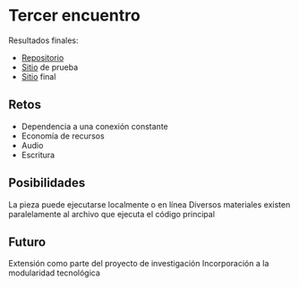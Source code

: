 
# Tercer encuentro

Resultados finales:

- [Repositorio](https://github.com/EmilioOcelotl/4NT1)
- [Sitio](https://test.ocelotl.cc) de prueba
- [Sitio](https://test.ocelotl.cc) final

## Retos

- Dependencia a una conexión constante 
- Economía de recursos 
- Audio
- Escritura 

## Posibilidades 

La pieza puede ejecutarse localmente o en línea
Diversos materiales existen paralelamente al archivo que ejecuta el código principal

## Futuro

Extensión como parte del proyecto de investigación
Incorporación a la modularidad tecnológica 

